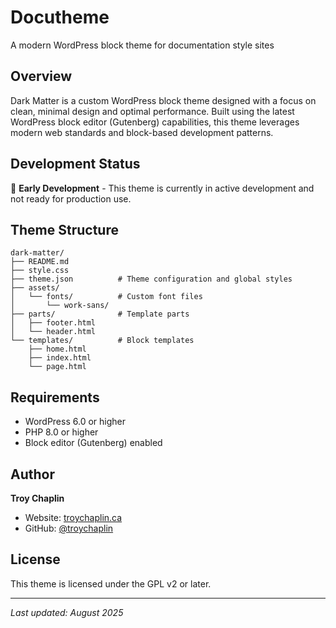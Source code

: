 # Docutheme

A modern WordPress block theme for documentation style sites

## Overview

Dark Matter is a custom WordPress block theme designed with a focus on clean, minimal design and optimal performance. Built using the latest WordPress block editor (Gutenberg) capabilities, this theme leverages modern web standards and block-based development patterns.

## Development Status

🚧 **Early Development** - This theme is currently in active development and not ready for production use.

## Theme Structure

```
dark-matter/
├── README.md
├── style.css
├── theme.json          # Theme configuration and global styles
├── assets/
│   └── fonts/          # Custom font files
│       └── work-sans/
├── parts/              # Template parts
│   ├── footer.html
│   └── header.html
└── templates/          # Block templates
    ├── home.html
    ├── index.html
    └── page.html
```

## Requirements

- WordPress 6.0 or higher
- PHP 8.0 or higher
- Block editor (Gutenberg) enabled

## Author

**Troy Chaplin**
- Website: [troychaplin.ca](https://troychaplin.ca)
- GitHub: [@troychaplin](https://github.com/troychaplin)

## License

This theme is licensed under the GPL v2 or later.

---

*Last updated: August 2025*
